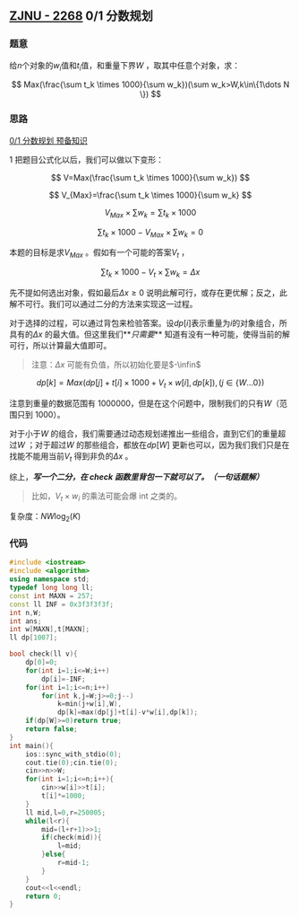 ## [ZJNU - 2268](http://10.7.88.76/CLanguage/showproblem?problem_id=2268) 0/1 分数规划

### 题意

给$n$个对象的$w_i$值和$t_i$值，和重量下界$W$ ，取其中任意个对象，求：

$$
Max(\frac{\sum t_k \times 1000}{\sum w_k})(\sum w_k>W,k\in\{1\dots N \})
$$

### 思路

[0/1 分数规划 预备知识](https://blog.csdn.net/niiick/article/details/80925267)

1 把题目公式化以后，我们可以做以下变形：

$$
V=Max(\frac{\sum t_k \times 1000}{\sum w_k})
$$

$$
V_{Max}=\frac{\sum t_k \times 1000}{\sum w_k}
$$

$$
V_{Max}\times{\sum w_k}=\sum t_k \times 1000
$$

$$
\sum t_k \times 1000-V_{Max}\times{\sum w_k}=0
$$

本题的目标是求$V_{Max}$ 。假如有一个可能的答案$V_t$ ，

$$
\sum t_k \times 1000-V_{t}\times{\sum w_k}=\Delta x
$$

先不提如何选出对象，假如最后$\Delta x \geq  0$ 说明此解可行，或存在更优解；反之，此解不可行。我们可以通过二分的方法来实现这一过程。

对于选择的过程，可以通过背包来检验答案。设$dp[i]$表示重量为$i$的对象组合，所具有的$\Delta x$ 的最大值。但这里我们**_只需要_** 知道有没有一种可能，使得当前的解可行，所以计算最大值即可。

> 注意：$\Delta x$ 可能有负值，所以初始化要是$-\infin$

$$
dp[k]=Max(dp[j]+t[i]\times1000 + V_t\times w[i],dp[k]),(j\in\{W\dots 0\})
$$

注意到重量的数据范围有 1000000，但是在这个问题中，限制我们的只有$W$（范围只到 1000）。

对于小于$W$ 的组合，我们需要通过动态规划递推出一些组合，直到它们的重量超过$W$ ；对于超过$W$ 的那些组合，都放在$dp[W]$ 更新也可以，因为我们我们只是在找能不能用当前$V_t$ 得到非负的$\Delta x$ 。

综上，**_写一个二分，在 check 函数里背包一下就可以了。（一句话题解）_**

> 比如，$V_t \times w_i$ 的乘法可能会爆 int 之类的。

复杂度：$NW\log_2(K)​$

### 代码

```cpp
#include <iostream>
#include <algorithm>
using namespace std;
typedef long long ll;
const int MAXN = 257;
const ll INF = 0x3f3f3f3f;
int n,W;
int ans;
int w[MAXN],t[MAXN];
ll dp[1007];

bool check(ll v){
    dp[0]=0;
    for(int i=1;i<=W;i++)
        dp[i]=-INF;
    for(int i=1;i<=n;i++)
        for(int k,j=W;j>=0;j--)
            k=min(j+w[i],W),
            dp[k]=max(dp[j]+t[i]-v*w[i],dp[k]);
    if(dp[W]>=0)return true;
    return false;
}
int main(){
    ios::sync_with_stdio(0);
    cout.tie(0);cin.tie(0);
    cin>>n>>W;
    for(int i=1;i<=n;i++){
        cin>>w[i]>>t[i];
        t[i]*=1000;
    }
    ll mid,l=0,r=250005;
    while(l<r){
        mid=(l+r+1)>>1;
        if(check(mid)){
            l=mid;
        }else{
            r=mid-1;
        }
    }
    cout<<l<<endl;
    return 0;
}
```
